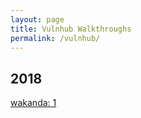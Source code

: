 ```yaml
---
layout: page
title: Vulnhub Walkthroughs
permalink: /vulnhub/
---
```


## 2018
[wakanda: 1](https://github.com/bzyo/bzyo.github.io/tree/master/vulnhub/2018/wakanda_1)
